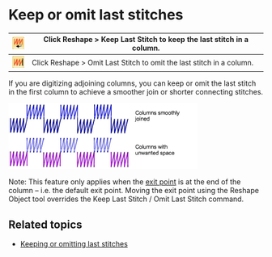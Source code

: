 # Keep or omit last stitches

| ![KeepLastStitch.png](assets/KeepLastStitch.png) | Click Reshape > Keep Last Stitch to keep the last stitch in a column. |
| ------------------------------------------------ | --------------------------------------------------------------------- |
| ![OmitLastStitch.png](assets/OmitLastStitch.png) | Click Reshape > Omit Last Stitch to omit the last stitch in a column. |

If you are digitizing adjoining columns, you can keep or omit the last stitch in the first column to achieve a smoother join or shorter connecting stitches.

![summary_-_edit00165.png](assets/summary_-_edit00165.png)

Note: This feature only applies when the [exit point](../../glossary/glossary) is at the end of the column – i.e. the default exit point. Moving the exit point using the Reshape Object tool overrides the Keep Last Stitch / Omit Last Stitch command.

## Related topics

- [Keeping or omitting last stitches](../../Quality/connectors/Keeping_or_omitting_last_stitches)
